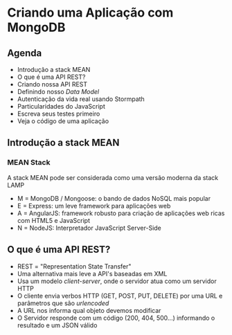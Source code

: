 # Criando uma Aplicação com MongoDB

## Agenda

* Introdução a stack MEAN
* O que é uma API REST?
* Criando nossa API REST
* Definindo nosso *Data Model*
* Autenticação da vida real usando Stormpath
* Particularidades do JavaScript
* Escreva seus testes primeiro
* Veja o código de uma aplicação

## Introdução a stack MEAN

### MEAN Stack

A stack MEAN pode ser considerada como uma versão moderna da stack LAMP

* M = MongoDB / Mongoose: o bando de dados NoSQL mais popular
* E = Express: um leve framework para aplicações web
* A = AngularJS: framework robusto para criação de aplicações web ricas com HTML5 e JavaScript
* N = NodeJS: Interpretador JavaScript Server-Side

## O que é uma API REST?

* REST = "Representation State Transfer"
* Uma alternativa mais leve a API's baseadas em XML
* Usa um modelo *client-server*, onde o servidor atua como um servidor HTTP
* O cliente envia verbos HTTP (GET, POST, PUT, DELETE) por uma URL e parâmetros que são *urlencoded*
* A URL nos informa qual objeto devemos modificar
* O Servidor responde com um código (200, 404, 500...) informando o resultado e um JSON válido